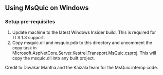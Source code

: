 ## Using MsQuic on Windows

### Setup pre-requisites

1. Update machine to the latest Windows Insider build. This is required for TLS 1.3 support.
2. Copy msquic.dll and msquic.pdb to this directory and uncomment the copy task in Microsoft.AspNetCore.Server.Kestrel.Transport.MsQuic.csproj. This will copy the msquic.dll into any built project.


Credit to Diwakar Mantha and the Kaizala team for the MsQuic interop code.